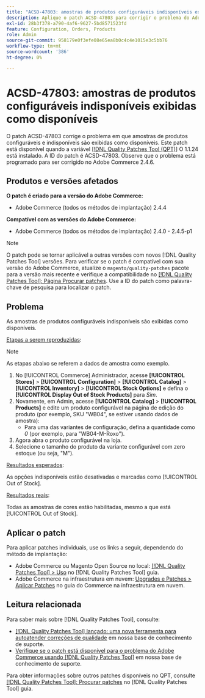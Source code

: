 ```yaml
---
title: "ACSD-47803: amostras de produtos configuráveis indisponíveis exibidas como disponíveis"
description: Aplique o patch ACSD-47803 para corrigir o problema do Adobe Commerce em que as amostras de produto configuráveis e indisponíveis são exibidas como disponíveis.
exl-id: 28b3f378-a790-4af6-9627-5bd8571523fd
feature: Configuration, Orders, Products
role: Admin
source-git-commit: 958179e0f3efe08e65ea8b0c4c4e1015e3c5bb76
workflow-type: tm+mt
source-wordcount: '386'
ht-degree: 0%

---
```


# ACSD-47803: amostras de produtos configuráveis indisponíveis exibidas como disponíveis

O patch ACSD-47803 corrige o problema em que amostras de produtos configuráveis e indisponíveis são exibidas como disponíveis. Este patch está disponível quando a variável [[!DNL Quality Patches Tool (QPT)]](/help/announcements/adobe-commerce-announcements/magento-quality-patches-released-new-tool-to-self-serve-quality-patches.md) O 1.1.24 está instalado. A ID do patch é ACSD-47803. Observe que o problema está programado para ser corrigido no Adobe Commerce 2.4.6.

## Produtos e versões afetados

**O patch é criado para a versão do Adobe Commerce:**

* Adobe Commerce (todos os métodos de implantação) 2.4.4

**Compatível com as versões do Adobe Commerce:**

* Adobe Commerce (todos os métodos de implantação) 2.4.0 - 2.4.5-p1

>[!NOTE]
>
>O patch pode se tornar aplicável a outras versões com novos [!DNL Quality Patches Tool] versões. Para verificar se o patch é compatível com sua versão do Adobe Commerce, atualize o `magento/quality-patches` pacote para a versão mais recente e verifique a compatibilidade no [[!DNL Quality Patches Tool]: Página Procurar patches](https://experienceleague.adobe.com/tools/commerce-quality-patches/index.html). Use a ID do patch como palavra-chave de pesquisa para localizar o patch.

## Problema

As amostras de produtos configuráveis indisponíveis são exibidas como disponíveis.

<u>Etapas a serem reproduzidas</u>:

>[!NOTE]
>
>As etapas abaixo se referem a dados de amostra como exemplo.

1. No [!UICONTROL Commerce] Administrador, acesse **[!UICONTROL Stores]** > **[!UICONTROL Configuration]** > **[!UICONTROL Catalog]** > **[!UICONTROL Inventory]** > **[!UICONTROL Stock Options]** e defina o **[!UICONTROL Display Out of Stock Products]** para *Sim*.
1. Novamente, em Admin, acesse **[!UICONTROL Catalog]** > **[!UICONTROL Products]** e edite um produto configurável na página de edição do produto (por exemplo, SKU &quot;WB04&quot;, se estiver usando dados de amostra):
   * Para uma das variantes de configuração, defina a quantidade como *0* (por exemplo, para &quot;WB04-M-Roxo&quot;).
1. Agora abra o produto configurável na loja.
1. Selecione o tamanho do produto da variante configurável com zero estoque (ou seja, &quot;M&quot;).

<u>Resultados esperados</u>:

As opções indisponíveis estão desativadas e marcadas como [!UICONTROL Out of Stock].

<u>Resultados reais</u>:

Todas as amostras de cores estão habilitadas, mesmo a que está [!UICONTROL Out of Stock].

## Aplicar o patch

Para aplicar patches individuais, use os links a seguir, dependendo do método de implantação:

* Adobe Commerce ou Magento Open Source no local: [[!DNL Quality Patches Tool] > Uso](https://experienceleague.adobe.com/docs/commerce-operations/tools/quality-patches-tool/usage.html) no [!DNL Quality Patches Tool] guia.
* Adobe Commerce na infraestrutura em nuvem: [Upgrades e Patches > Aplicar Patches](https://experienceleague.adobe.com/docs/commerce-cloud-service/user-guide/develop/upgrade/apply-patches.html) no guia do Commerce na infraestrutura em nuvem.

## Leitura relacionada

Para saber mais sobre [!DNL Quality Patches Tool], consulte:

* [[!DNL Quality Patches Tool] lançado: uma nova ferramenta para autoatender correções de qualidade](/help/announcements/adobe-commerce-announcements/magento-quality-patches-released-new-tool-to-self-serve-quality-patches.md) em nossa base de conhecimento de suporte.
* [Verifique se o patch está disponível para o problema do Adobe Commerce usando [!DNL Quality Patches Tool]](/help/support-tools/patches-available-in-qpt-tool/check-patch-for-magento-issue-with-magento-quality-patches.md) em nossa base de conhecimento de suporte.

Para obter informações sobre outros patches disponíveis no QPT, consulte [[!DNL Quality Patches Tool]: Procurar patches](https://experienceleague.adobe.com/tools/commerce-quality-patches/index.html) no [!DNL Quality Patches Tool] guia.
